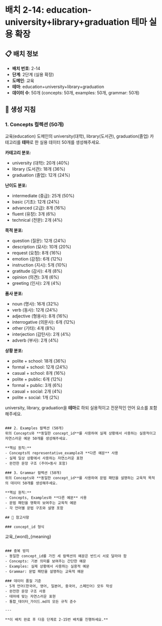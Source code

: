# 배치 2-14: education-university+library+graduation 테마 실용 확장

## 📋 배치 정보
- **배치 번호**: 2-14
- **단계**: 2단계 (실용 확장)
- **도메인**: 교육
- **테마**: education+university+library+graduation
- **데이터 수**: 50개 (concepts: 50개, examples: 50개, grammar: 50개)

## 🎯 생성 지침

### 1. Concepts 컬렉션 (50개)
교육(education) 도메인의 university(대학), library(도서관), graduation(졸업) 카테고리를 **테마**로 한 실용 데이터 50개를 생성해주세요.

**카테고리 분포:**
- university (대학): 20개 (40%)
- library (도서관): 18개 (36%)
- graduation (졸업): 12개 (24%)

**난이도 분포:**
- intermediate (중급): 25개 (50%)
- basic (기초): 12개 (24%)
- advanced (고급): 8개 (16%)
- fluent (유창): 3개 (6%)
- technical (전문): 2개 (4%)

**목적 분포:**
- question (질문): 12개 (24%)
- description (묘사): 10개 (20%)
- request (요청): 8개 (16%)
- emotion (감정): 6개 (12%)
- instruction (지시): 5개 (10%)
- gratitude (감사): 4개 (8%)
- opinion (의견): 3개 (6%)
- greeting (인사): 2개 (4%)

**품사 분포:**
- noun (명사): 16개 (32%)
- verb (동사): 12개 (24%)
- adjective (형용사): 8개 (16%)
- interrogative (의문사): 6개 (12%)
- other (기타): 4개 (8%)
- interjection (감탄사): 2개 (4%)
- adverb (부사): 2개 (4%)

**상황 분포:**
- polite + school: 18개 (36%)
- formal + school: 12개 (24%)
- casual + school: 8개 (16%)
- polite + public: 6개 (12%)
- formal + public: 3개 (6%)
- casual + social: 2개 (4%)
- polite + social: 1개 (2%)

university, library, graduation을 **테마**로 하되 실용적이고 전문적인 언어 요소를 포함해주세요.

```

### 2. Examples 컬렉션 (50개)
위의 Concepts와 **동일한 concept_id**를 사용하여 실제 상황에서 사용하는 실용적이고 자연스러운 예문 50개를 생성해주세요.

**핵심 원칙:**
- Concepts의 representative_example과 **다른 예문** 사용
- 실제 일상 상황에서 사용하는 자연스러운 표현
- 완전한 문장 구조 (주어+동사 포함)

### 3. Grammar 컬렉션 (50개)
위의 Concepts와 **동일한 concept_id**를 사용하여 문법 패턴을 설명하는 교육적 목적의 데이터 50개를 생성해주세요.

**핵심 원칙:**
- Concepts, Examples와 **다른 예문** 사용
- 문법 패턴을 명확히 보여주는 교육적 예문
- 각 언어별 문법 구조와 설명 포함

## 📝 참고사항

### concept_id 형식
```
교육_{word}_{meaning}
```

### 중복 방지
- 동일한 concept_id를 가진 세 컬렉션의 예문은 반드시 서로 달라야 함
- Concepts: 기본 의미를 보여주는 간단한 예문
- Examples: 실제 상황에서 사용하는 실용적 예문  
- Grammar: 문법 패턴을 설명하는 교육적 예문

### 데이터 품질 기준
- 5개 언어(한국어, 영어, 일본어, 중국어, 스페인어) 모두 작성
- 완전한 문장 구조 사용
- 테마에 맞는 자연스러운 표현
- 통합_데이터_가이드.md의 모든 규칙 준수

---

**이 배치 완료 후 다음 단계로 2-15번 배치를 진행하세요.**